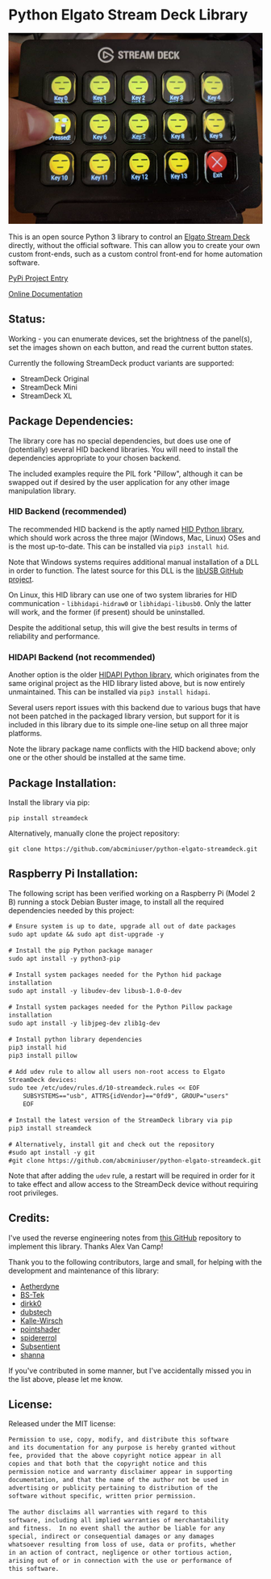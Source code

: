 # Python Elgato Stream Deck Library

![Example Deck](ExampleDeck.jpg)

This is an open source Python 3 library to control an
[Elgato Stream Deck](https://www.elgato.com/en/gaming/stream-deck) directly,
without the official software. This can allow you to create your own custom
front-ends, such as a custom control front-end for home automation software.

[PyPi Project Entry](https://pypi.org/project/streamdeck/)

[Online Documentation](https://python-elgato-streamdeck.readthedocs.io)

## Status:

Working - you can enumerate devices, set the brightness of the panel(s), set
the images shown on each button, and read the current button states.

Currently the following StreamDeck product variants are supported:
* StreamDeck Original
* StreamDeck Mini
* StreamDeck XL

## Package Dependencies:

The library core has no special dependencies, but does use one of (potentially)
several HID backend libraries. You will need to install the dependencies
appropriate to your chosen backend.

The included examples require the PIL fork "Pillow", although it can be swapped
out if desired by the user application for any other image manipulation library.

### HID Backend (recommended)

The recommended HID backend is the aptly named
[HID Python library](https://pypi.org/project/hid/), which should work across
the three major (Windows, Mac, Linux) OSes and is the most up-to-date. This can
be installed via `pip3 install hid`.

Note that Windows systems requires additional manual installation of a DLL in
order to function. The latest source for this DLL is the
[libUSB GitHub project](https://github.com/libusb/hidapi/releases).

On Linux, this HID library can use one of two system libraries for HID
communication - `libhidapi-hidraw0` or `libhidapi-libusb0`. Only the latter will
work, and the former (if present) should be uninstalled.

Despite the additional setup, this will give the best results in terms of
reliability and performance.

### HIDAPI Backend (not recommended)

Another option is the older
[HIDAPI Python library](https://pypi.org/project/hidapi/), which originates from
the same original project as the HID library listed above, but is now entirely
unmaintained. This can be installed via `pip3 install hidapi`.

Several users report issues with this backend due to various bugs
that have not been patched in the packaged library version, but support for it
is included in this library due to its simple one-line setup on all three major
platforms.

Note the library package name conflicts with the HID backend above; only one or
the other should be installed at the same time.

## Package Installation:

Install the library via pip:

```
pip install streamdeck
```

Alternatively, manually clone the project repository:
```
git clone https://github.com/abcminiuser/python-elgato-streamdeck.git
```

## Raspberry Pi Installation:

The following script has been verified working on a Raspberry Pi (Model 2 B)
running a stock Debian Buster image, to install all the required dependencies
needed by this project:

```
# Ensure system is up to date, upgrade all out of date packages
sudo apt update && sudo apt dist-upgrade -y

# Install the pip Python package manager
sudo apt install -y python3-pip

# Install system packages needed for the Python hid package installation
sudo apt install -y libudev-dev libusb-1.0-0-dev

# Install system packages needed for the Python Pillow package installation
sudo apt install -y libjpeg-dev zlib1g-dev

# Install python library dependencies
pip3 install hid
pip3 install pillow

# Add udev rule to allow all users non-root access to Elgato StreamDeck devices:
sudo tee /etc/udev/rules.d/10-streamdeck.rules << EOF
	SUBSYSTEMS=="usb", ATTRS{idVendor}=="0fd9", GROUP="users"
	EOF

# Install the latest version of the StreamDeck library via pip
pip3 install streamdeck

# Alternatively, install git and check out the repository
#sudo apt install -y git
#git clone https://github.com/abcminiuser/python-elgato-streamdeck.git
```

Note that after adding the `udev` rule, a restart will be required in order for
it to take effect and allow access to the StreamDeck device without requiring
root privileges.

## Credits:

I've used the reverse engineering notes from
[this GitHub](https://github.com/Lange/node-elgato-stream-deck/blob/master/NOTES.md)
repository to implement this library. Thanks Alex Van Camp!

Thank you to the following contributors, large and small, for helping with the
development and maintenance of this library:

- [Aetherdyne](https://github.com/Aetherdyne)
- [BS-Tek](https://github.com/BS-Tek)
- [dirkk0](https://github.com/dirkk0)
- [dubstech](https://github.com/dubstech)
- [Kalle-Wirsch](https://github.com/Kalle-Wirsch)
- [pointshader](https://github.com/pointshader)
- [spidererrol](https://github.com/Spidererrol)
- [Subsentient](https://github.com/Subsentient)
- [shanna](https://github.com/shanna)

If you've contributed in some manner, but I've accidentally missed you in the
list above, please let me know.

## License:

Released under the MIT license:

```
Permission to use, copy, modify, and distribute this software
and its documentation for any purpose is hereby granted without
fee, provided that the above copyright notice appear in all
copies and that both that the copyright notice and this
permission notice and warranty disclaimer appear in supporting
documentation, and that the name of the author not be used in
advertising or publicity pertaining to distribution of the
software without specific, written prior permission.

The author disclaims all warranties with regard to this
software, including all implied warranties of merchantability
and fitness.  In no event shall the author be liable for any
special, indirect or consequential damages or any damages
whatsoever resulting from loss of use, data or profits, whether
in an action of contract, negligence or other tortious action,
arising out of or in connection with the use or performance of
this software.
```
